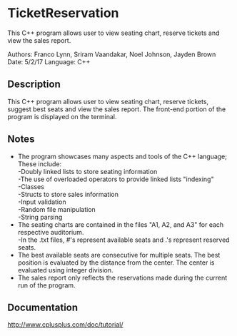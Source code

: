 # TicketReservation
This C++ program allows user to view seating chart, reserve tickets and view the sales report.

Authors:   Franco Lynn, Sriram Vaandakar, Noel Johnson, Jayden Brown 
Date:      5/2/17
Language:  C++

Description
-----------
This C++ program allows user to view seating chart, reserve tickets, suggest best seats and view the sales report. The front-end portion of the program is displayed on the terminal.

Notes
-----
  - The program showcases many aspects and tools of the C++ language; These include:  
  -Doubly linked lists to store seating information  
  -The use of overloaded operators to provide linked lists "indexing"  
  -Classes  
  -Structs to store sales information  
  -Input validation  
  -Random file manipulation  
  -String parsing  
  - The seating charts are contained in the files "A1, A2, and A3" for each respective auditorium.  
  -In the .txt files, #'s represent available seats and .'s represent reserved seats.  
  - The best available seats are consecutive for multiple seats. The best position is evaluated by the distance from the center. The center is evaluated using integer division.
  - The sales report only reflects the reservations made during the current run of the program.  

Documentation
-------------
http://www.cplusplus.com/doc/tutorial/

 
